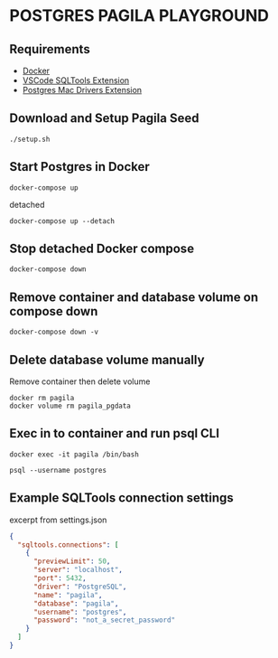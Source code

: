 # POSTGRES PAGILA PLAYGROUND

## Requirements

- [Docker](https://docs.docker.com/desktop/install/mac-install/)
- [VSCode SQLTools Extension](https://vscode-sqltools.mteixeira.dev/)
- [Postgres Mac Drivers Extension](https://marketplace.visualstudio.com/items?itemName=mtxr.sqltools-driver-pg)

## Download and Setup Pagila Seed

```console
./setup.sh
```

## Start Postgres in Docker

```console
docker-compose up
```

detached

```console
docker-compose up --detach
```

## Stop detached Docker compose

```console
docker-compose down
```

## Remove container and database volume on compose down

```console
docker-compose down -v
```

## Delete database volume manually

Remove container then delete volume

```console
docker rm pagila
docker volume rm pagila_pgdata
```

## Exec in to container and run psql CLI

```console
docker exec -it pagila /bin/bash
```

```console
psql --username postgres
```

## Example SQLTools connection settings

excerpt from settings.json

```json
{
  "sqltools.connections": [
    {
      "previewLimit": 50,
      "server": "localhost",
      "port": 5432,
      "driver": "PostgreSQL",
      "name": "pagila",
      "database": "pagila",
      "username": "postgres",
      "password": "not_a_secret_password"
    }
  ]
}
```
